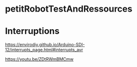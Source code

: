 # petitRobotTestAndRessources

# Interruptions
https://envirodiy.github.io/Arduino-SDI-12/interrupts_page.html#interrupts_avr

https://youtu.be/ZDtRWmBMCmw